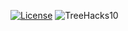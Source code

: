 [![License](https://img.shields.io/badge/license-MIT-green)](LICENSE.md)
![TreeHacks10](https://img.shields.io/badge/event-TreeHacks%10-8C1515)
